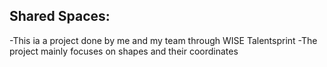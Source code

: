 ## Shared Spaces:
-This ia a project done by me and my team through WISE Talentsprint 
-The project mainly focuses on shapes and their coordinates 
